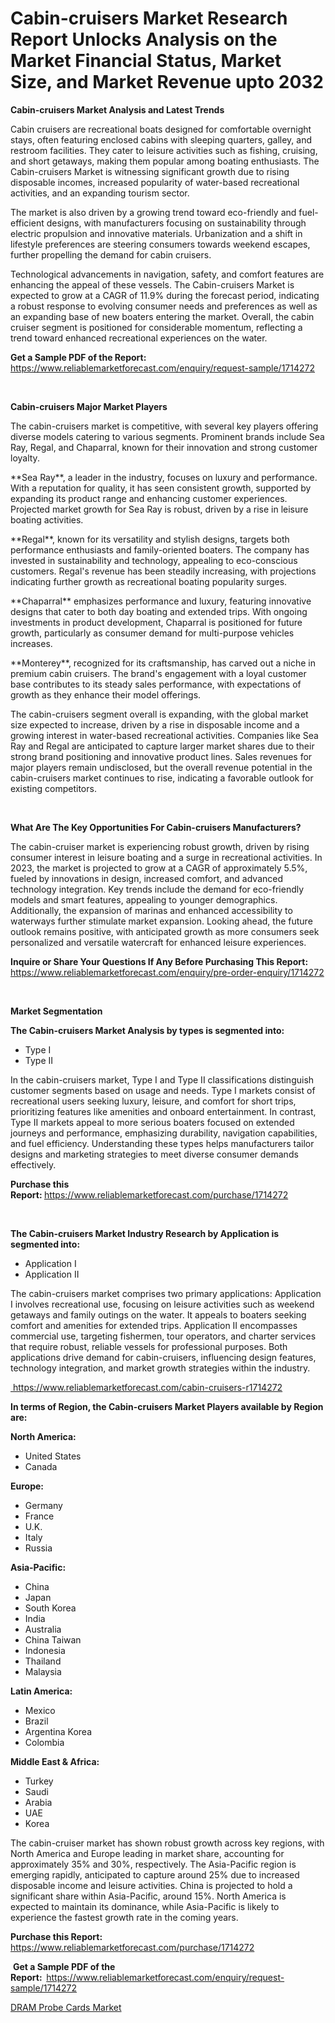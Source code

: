 <p><h1>Cabin-cruisers Market Research Report Unlocks Analysis on the Market Financial Status, Market Size, and Market Revenue upto 2032</h1></p><p><strong>Cabin-cruisers Market Analysis and Latest Trends</strong></p>
<p><p>Cabin cruisers are recreational boats designed for comfortable overnight stays, often featuring enclosed cabins with sleeping quarters, galley, and restroom facilities. They cater to leisure activities such as fishing, cruising, and short getaways, making them popular among boating enthusiasts. The Cabin-cruisers Market is witnessing significant growth due to rising disposable incomes, increased popularity of water-based recreational activities, and an expanding tourism sector. </p><p>The market is also driven by a growing trend toward eco-friendly and fuel-efficient designs, with manufacturers focusing on sustainability through electric propulsion and innovative materials. Urbanization and a shift in lifestyle preferences are steering consumers towards weekend escapes, further propelling the demand for cabin cruisers. </p><p>Technological advancements in navigation, safety, and comfort features are enhancing the appeal of these vessels. The Cabin-cruisers Market is expected to grow at a CAGR of 11.9% during the forecast period, indicating a robust response to evolving consumer needs and preferences as well as an expanding base of new boaters entering the market. Overall, the cabin cruiser segment is positioned for considerable momentum, reflecting a trend toward enhanced recreational experiences on the water.</p></p>
<p><strong>Get a Sample PDF of the Report:&nbsp;</strong> <a href="https://www.reliablemarketforecast.com/enquiry/request-sample/1714272?utm_campaign=2925&utm_medium=2&utm_source=Github&utm_content=ia&utm_term=28032025&utm_id=cabin-cruisers">https://www.reliablemarketforecast.com/enquiry/request-sample/1714272</a></p>
<p>&nbsp;</p>
<p><strong>Cabin-cruisers Major Market Players</strong></p>
<p><p>The cabin-cruisers market is competitive, with several key players offering diverse models catering to various segments. Prominent brands include Sea Ray, Regal, and Chaparral, known for their innovation and strong customer loyalty. </p><p>**Sea Ray**, a leader in the industry, focuses on luxury and performance. With a reputation for quality, it has seen consistent growth, supported by expanding its product range and enhancing customer experiences. Projected market growth for Sea Ray is robust, driven by a rise in leisure boating activities.</p><p>**Regal**, known for its versatility and stylish designs, targets both performance enthusiasts and family-oriented boaters. The company has invested in sustainability and technology, appealing to eco-conscious customers. Regal's revenue has been steadily increasing, with projections indicating further growth as recreational boating popularity surges.</p><p>**Chaparral** emphasizes performance and luxury, featuring innovative designs that cater to both day boating and extended trips. With ongoing investments in product development, Chaparral is positioned for future growth, particularly as consumer demand for multi-purpose vehicles increases.</p><p>**Monterey**, recognized for its craftsmanship, has carved out a niche in premium cabin cruisers. The brand's engagement with a loyal customer base contributes to its steady sales performance, with expectations of growth as they enhance their model offerings.</p><p>The cabin-cruisers segment overall is expanding, with the global market size expected to increase, driven by a rise in disposable income and a growing interest in water-based recreational activities. Companies like Sea Ray and Regal are anticipated to capture larger market shares due to their strong brand positioning and innovative product lines. Sales revenues for major players remain undisclosed, but the overall revenue potential in the cabin-cruisers market continues to rise, indicating a favorable outlook for existing competitors.</p></p>
<p>&nbsp;</p>
<p><strong>What Are The Key Opportunities For Cabin-cruisers Manufacturers?</strong></p>
<p><p>The cabin-cruiser market is experiencing robust growth, driven by rising consumer interest in leisure boating and a surge in recreational activities. In 2023, the market is projected to grow at a CAGR of approximately 5.5%, fueled by innovations in design, increased comfort, and advanced technology integration. Key trends include the demand for eco-friendly models and smart features, appealing to younger demographics. Additionally, the expansion of marinas and enhanced accessibility to waterways further stimulate market expansion. Looking ahead, the future outlook remains positive, with anticipated growth as more consumers seek personalized and versatile watercraft for enhanced leisure experiences.</p></p>
<p><strong>Inquire or Share Your Questions If Any Before Purchasing This Report:</strong> <a href="https://www.reliablemarketforecast.com/enquiry/pre-order-enquiry/1714272?utm_campaign=2925&utm_medium=2&utm_source=Github&utm_content=ia&utm_term=28032025&utm_id=cabin-cruisers">https://www.reliablemarketforecast.com/enquiry/pre-order-enquiry/1714272</a></p>
<p>&nbsp;</p>
<p><strong>Market Segmentation</strong></p>
<p><strong>The Cabin-cruisers Market Analysis by types is segmented into:</strong></p>
<p><ul><li>Type I</li><li>Type II</li></ul></p>
<p><p>In the cabin-cruisers market, Type I and Type II classifications distinguish customer segments based on usage and needs. Type I markets consist of recreational users seeking luxury, leisure, and comfort for short trips, prioritizing features like amenities and onboard entertainment. In contrast, Type II markets appeal to more serious boaters focused on extended journeys and performance, emphasizing durability, navigation capabilities, and fuel efficiency. Understanding these types helps manufacturers tailor designs and marketing strategies to meet diverse consumer demands effectively.</p></p>
<p><strong>Purchase this Report:&nbsp;</strong><a href="https://www.reliablemarketforecast.com/purchase/1714272?utm_campaign=2925&utm_medium=2&utm_source=Github&utm_content=ia&utm_term=28032025&utm_id=cabin-cruisers">https://www.reliablemarketforecast.com/purchase/1714272</a></p>
<p>&nbsp;</p>
<p><strong>The Cabin-cruisers Market Industry Research by Application is segmented into:</strong></p>
<p><ul><li>Application I</li><li>Application II</li></ul></p>
<p><p>The cabin-cruisers market comprises two primary applications: Application I involves recreational use, focusing on leisure activities such as weekend getaways and family outings on the water. It appeals to boaters seeking comfort and amenities for extended trips. Application II encompasses commercial use, targeting fishermen, tour operators, and charter services that require robust, reliable vessels for professional purposes. Both applications drive demand for cabin-cruisers, influencing design features, technology integration, and market growth strategies within the industry.</p></p>
<p><a href="https://www.reliablemarketforecast.com/cabin-cruisers-r1714272?utm_campaign=2925&utm_medium=2&utm_source=Github&utm_content=ia&utm_term=28032025&utm_id=cabin-cruisers">&nbsp;https://www.reliablemarketforecast.com/cabin-cruisers-r1714272</a></p>
<p><strong>In terms of Region, the Cabin-cruisers Market Players available by Region are:</strong></p>
<p>
    <p> <strong> North America: </strong>
        <ul>
            <li>United States</li>
            <li>Canada</li>
        </ul>
        </p> 
    <p> <strong> Europe: </strong>
        <ul>
            <li>Germany</li>
            <li>France</li>
            <li>U.K.</li>
            <li>Italy</li>
            <li>Russia</li>
        </ul>
        </p> 
    <p> <strong> Asia-Pacific: </strong>
        <ul>
            <li>China</li>
            <li>Japan</li>
            <li>South Korea</li>
            <li>India</li>
            <li>Australia</li>
            <li>China Taiwan</li>
            <li>Indonesia</li>
            <li>Thailand</li>
            <li>Malaysia</li>
        </ul>
        </p> 
    <p> <strong> Latin America: </strong>
        <ul>
            <li>Mexico</li>
            <li>Brazil</li>
            <li>Argentina Korea</li>
            <li>Colombia</li>
        </ul>
        </p> 
    <p> <strong> Middle East & Africa: </strong>
        <ul>
            <li>Turkey</li>
            <li>Saudi</li>
            <li>Arabia</li>
            <li>UAE</li>
            <li>Korea</li>
        </ul>
    </p>
    </p>
<p><p>The cabin-cruiser market has shown robust growth across key regions, with North America and Europe leading in market share, accounting for approximately 35% and 30%, respectively. The Asia-Pacific region is emerging rapidly, anticipated to capture around 25% due to increased disposable income and leisure activities. China is projected to hold a significant share within Asia-Pacific, around 15%. North America is expected to maintain its dominance, while Asia-Pacific is likely to experience the fastest growth rate in the coming years.</p></p>
<p><strong>Purchase this Report: </strong><a href="https://www.reliablemarketforecast.com/purchase/1714272?utm_campaign=2925&utm_medium=2&utm_source=Github&utm_content=ia&utm_term=28032025&utm_id=cabin-cruisers">https://www.reliablemarketforecast.com/purchase/1714272</a></p>
<p>&nbsp;<strong>Get a Sample PDF of the Report:&nbsp;&nbsp;</strong><a href="https://www.reliablemarketforecast.com/enquiry/request-sample/1714272?utm_campaign=2925&utm_medium=2&utm_source=Github&utm_content=ia&utm_term=28032025&utm_id=cabin-cruisers">https://www.reliablemarketforecast.com/enquiry/request-sample/1714272</a></p>
<p><strong></strong></p>
<p><p><a href="https://github.com/penecorodz74/Market-Research-Report-List-1/blob/main/dram-probe-cards-market.md?utm_campaign=2925&utm_medium=2&utm_source=Github&utm_content=ia&utm_term=28032025&utm_id=cabin-cruisers">DRAM Probe Cards Market</a></p></p>